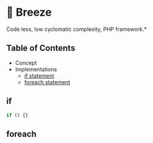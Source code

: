 # 🍃 Breeze
Code less, low cyclomatic complexity, PHP framework.*

## Table of Contents
* Concept
* Implementations
  * [if statement](#if)
  * [foreach statement](#foreach)


## if
```php
if () {}
```
## foreach
